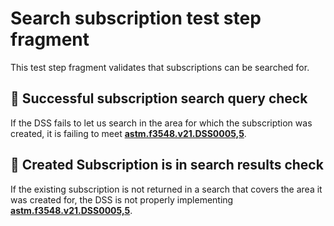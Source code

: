 # Search subscription test step fragment

This test step fragment validates that subscriptions can be searched for.

## 🛑 Successful subscription search query check

If the DSS fails to let us search in the area for which the subscription was created, it is failing to meet **[astm.f3548.v21.DSS0005,5](../../../../../../../requirements/astm/f3548/v21.md)**.

## 🛑 Created Subscription is in search results check

If the existing subscription is not returned in a search that covers the area it was created for, the DSS is not properly implementing **[astm.f3548.v21.DSS0005,5](../../../../../../../requirements/astm/f3548/v21.md)**.

